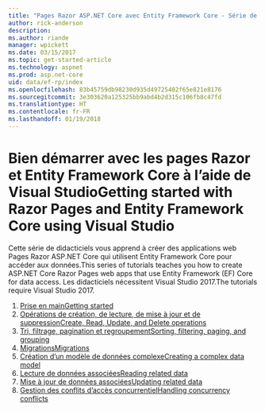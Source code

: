 ```yaml
---
title: "Pages Razor ASP.NET Core avec Entity Framework Core - Série de didacticiels"
author: rick-anderson
description: 
ms.author: riande
manager: wpickett
ms.date: 03/15/2017
ms.topic: get-started-article
ms.technology: aspnet
ms.prod: asp.net-core
uid: data/ef-rp/index
ms.openlocfilehash: 83b45759db98230d935d49725402f65e821e8176
ms.sourcegitcommit: 3e303620a125325bb9abd4b2d315c106fb8c47fd
ms.translationtype: HT
ms.contentlocale: fr-FR
ms.lasthandoff: 01/19/2018
---
```

# <a name="getting-started-with-razor-pages-and-entity-framework-core-using-visual-studio"></a><span data-ttu-id="183a6-102">Bien démarrer avec les pages Razor et Entity Framework Core à l’aide de Visual Studio</span><span class="sxs-lookup"><span data-stu-id="183a6-102">Getting started with Razor Pages and Entity Framework Core using Visual Studio</span></span>

<span data-ttu-id="183a6-103">Cette série de didacticiels vous apprend à créer des applications web Pages Razor ASP.NET Core qui utilisent Entity Framework Core pour accéder aux données.</span><span class="sxs-lookup"><span data-stu-id="183a6-103">This series of tutorials teaches you how to create ASP.NET Core Razor Pages web apps that use Entity Framework (EF) Core for data access.</span></span> <span data-ttu-id="183a6-104">Les didacticiels nécessitent Visual Studio 2017.</span><span class="sxs-lookup"><span data-stu-id="183a6-104">The tutorials require Visual Studio 2017.</span></span>

1. [<span data-ttu-id="183a6-105">Prise en main</span><span class="sxs-lookup"><span data-stu-id="183a6-105">Getting started</span></span>](xref:data/ef-rp/intro)
1. [<span data-ttu-id="183a6-106">Opérations de création, de lecture, de mise à jour et de suppression</span><span class="sxs-lookup"><span data-stu-id="183a6-106">Create, Read, Update, and Delete operations</span></span>](xref:data/ef-rp/crud)
1. [<span data-ttu-id="183a6-107">Tri, filtrage, pagination et regroupement</span><span class="sxs-lookup"><span data-stu-id="183a6-107">Sorting, filtering, paging, and grouping</span></span>](xref:data/ef-rp/sort-filter-page)
1. [<span data-ttu-id="183a6-108">Migrations</span><span class="sxs-lookup"><span data-stu-id="183a6-108">Migrations</span></span>](xref:data/ef-rp/migrations)
1. [<span data-ttu-id="183a6-109">Création d’un modèle de données complexe</span><span class="sxs-lookup"><span data-stu-id="183a6-109">Creating a complex data model</span></span>](xref:data/ef-rp/complex-data-model)
1. [<span data-ttu-id="183a6-110">Lecture de données associées</span><span class="sxs-lookup"><span data-stu-id="183a6-110">Reading related data</span></span>](xref:data/ef-rp/read-related-data)
1. [<span data-ttu-id="183a6-111">Mise à jour de données associées</span><span class="sxs-lookup"><span data-stu-id="183a6-111">Updating related data</span></span>](xref:data/ef-rp/update-related-data)
1. [<span data-ttu-id="183a6-112">Gestion des conflits d’accès concurrentiel</span><span class="sxs-lookup"><span data-stu-id="183a6-112">Handling concurrency conflicts</span></span>](xref:data/ef-rp/concurrency)
